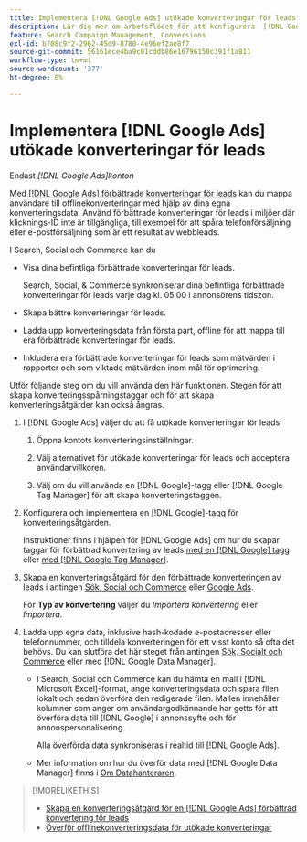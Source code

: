 ```yaml
---
title: Implementera [!DNL Google Ads] utökade konverteringar för leads
description: Lär dig mer om arbetsflödet för att konfigurera  [!DNL Google Ads] förbättrade konverteringar för leads.
feature: Search Campaign Management, Conversions
exl-id: b708c9f2-2962-45d9-8780-4e96ef2ae8f7
source-git-commit: 56161ece4ba9c01cddb86e16796150c391f1a811
workflow-type: tm+mt
source-wordcount: '377'
ht-degree: 0%

---
```


# Implementera [!DNL Google Ads] utökade konverteringar för leads

Endast *[!DNL Google Ads]konton*

Med [[!DNL Google Ads] förbättrade konverteringar för leads](https://support.google.com/google-ads/answer/9888656) kan du mappa användare till offlinekonverteringar med hjälp av dina egna konverteringsdata. Använd förbättrade konverteringar för leads i miljöer där klicknings-ID inte är tillgängliga, till exempel för att spåra telefonförsäljning eller e-postförsäljning som är ett resultat av webbleads.

I Search, Social och Commerce kan du

* Visa dina befintliga förbättrade konverteringar för leads.

  Search, Social, &amp; Commerce synkroniserar dina befintliga förbättrade konverteringar för leads varje dag kl. 05:00 i annonsörens tidszon.

* Skapa bättre konverteringar för leads.

* Ladda upp konverteringsdata från första part, offline för att mappa till era förbättrade konverteringar för leads.

* Inkludera era förbättrade konverteringar för leads som mätvärden i rapporter och som viktade mätvärden inom mål för optimering.

Utför följande steg om du vill använda den här funktionen. Stegen för att skapa konverteringsspårningstaggar och för att skapa konverteringsåtgärder kan också ångras.

1. I [!DNL Google Ads] väljer du att få utökade konverteringar för leads:

   1. Öppna kontots konverteringsinställningar.

   1. Välj alternativet för utökade konverteringar för leads och acceptera användarvillkoren.

   1. Välj om du vill använda en [!DNL Google]-tagg eller [!DNL Google Tag Manager] för att skapa konverteringstaggen.


1. Konfigurera och implementera en [!DNL Google]-tagg för konverteringsåtgärden.

   Instruktioner finns i hjälpen för [!DNL Google Ads] om hur du skapar taggar för förbättrad konvertering av leads [med en [!DNL Google] tagg](https://support.google.com/google-ads/answer/11021502) eller [med  [!DNL Google Tag Manager]](https://support.google.com/google-ads/answer/11347292).

1. Skapa en konverteringsåtgärd för den förbättrade konverteringen av leads i antingen [Sök, Social och Commerce](/help/search-social-commerce/admin/conversion-metrics/conversion-action-google.md) eller [Google Ads](https://support.google.com/google-ads/answer/12216226).

   För **Typ av konvertering** väljer du *Importera konvertering* eller *Importera.*

1. Ladda upp egna data, inklusive hash-kodade e-postadresser eller telefonnummer, och tilldela konverteringen för ett visst konto så ofta det behövs. Du kan slutföra det här steget från antingen [Sök, Socialt och Commerce](/help/search-social-commerce/admin/conversion-metrics/upload-data-offline-conversions.md) eller med [!DNL Google Data Manager].

   * I Search, Social och Commerce kan du hämta en mall i [!DNL Microsoft Excel]-format, ange konverteringsdata och spara filen lokalt och sedan överföra den redigerade filen. Mallen innehåller kolumner som anger om användargodkännande har getts för att överföra data till [!DNL Google] i annonssyfte och för annonspersonalisering.

     Alla överförda data synkroniseras i realtid till [!DNL Google Ads].

   * Mer information om hur du överför data med [!DNL Google Data Manager] finns i [Om Datahanteraren](https://support.google.com/google-ads/answer/14639041).

>[!MORELIKETHIS]
>
>* [Skapa en konverteringsåtgärd för en [!DNL Google Ads] förbättrad konvertering för leads](/help/search-social-commerce/admin/conversion-metrics/conversion-action-google.md)
>* [Överför offlinekonverteringsdata för utökade konverteringar](/help/search-social-commerce/admin/conversion-metrics/upload-data-offline-conversions.md)
